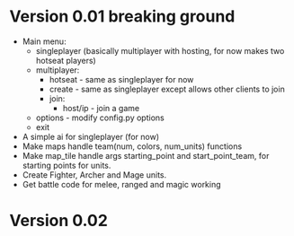 # Version 0.01 breaking ground #
  * Main menu:
    * singleplayer (basically multiplayer with hosting, for now makes two hotseat players)
    * multiplayer:
      * hotseat - same as singleplayer for now
      * create - same as singleplayer except allows other clients to join
      * join:
        * host/ip - join a game
    * options - modify config.py options
    * exit
  * A simple ai for singleplayer (for now)
  * Make maps handle team(num, colors, num\_units) functions
  * Make map\_tile handle args starting\_point and start\_point\_team, for starting points for units.
  * Create Fighter, Archer and Mage units.
  * Get battle code for melee, ranged and magic working

# Version 0.02 #